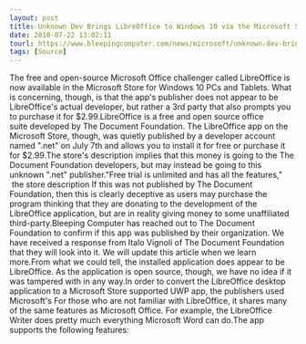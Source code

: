 ```yaml
---
layout: post
title: Unknown Dev Brings LibreOffice to Windows 10 via the Microsoft Store
date: 2018-07-22 13:02:11
tourl: https://www.bleepingcomputer.com/news/microsoft/unknown-dev-brings-libreoffice-to-windows-10-via-the-microsoft-store/
tags: [Source]
---
```

The free and open-source Microsoft Office challenger called LibreOffice is now available in the Microsoft Store for Windows 10 PCs and Tablets. What is concerning, though, is that the app's publisher does not appear to be LibreOffice's actual developer, but rather a 3rd party that also prompts you to purchase it for $2.99.LibreOffice is a free and open source office suite developed by The Document Foundation. The LibreOffice app on the Microsoft Store, though, was quietly published by a developer account named ".net" on July 7th and allows you to install it for free or purchase it for $2.99.The store's description implies that this money is going to the The Document Foundation developers, but may instead be going to this unknown ".net" publisher."Free trial is unlimited and has all the features,"  the store description If this was not published by The Document Foundation, then this is clearly deceptive as users may purchase the program thinking that they are donating to the development of the LibreOffice application, but are in reality giving money to some unaffiliated third-party.Bleeping Computer has reached out to The Document Foundation to confirm if this app was published by their organization. We have received a response from Italo Vignoli of The Document Foundation that they will look into it. We will update this article when we learn more.From what we could tell, the installed application does appear to be LibreOffice. As the application is open source, though, we have no idea if it was tampered with in any way.In order to convert the LibreOffice desktop application to a Microsoft Store supported UWP app, the publishers used Microsoft's For those who are not familiar with LibreOffice, it shares many of the same features as Microsoft Office. For example, the LibreOffice Writer does pretty much everything Microsoft Word can do.The app supports the following features: